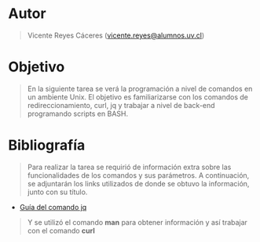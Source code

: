 # Autor

> Vicente Reyes Cáceres (<vicente.reyes@alumnos.uv.cl>)

# Objetivo

> En la siguiente tarea se verá la programación a nivel de comandos en un ambiente Unix. El objetivo es familiarizarse con los comandos de redireccionamiento, curl, jq y trabajar a nivel de back-end programando scripts en BASH.

# Bibliografía

> Para realizar la tarea se requirió de información extra sobre las funcionalidades de los comandos y sus parámetros. A continuación, se adjuntarán los links utilizados de donde se obtuvo la información, junto con su título.

- [Guía del comando jq](https://www.baeldung.com/linux/jq-command-json)

> Y se utilizó el comando **man** para obtener información y así trabajar con el comando **curl**
